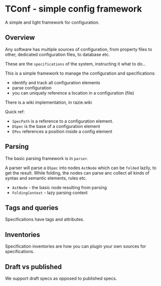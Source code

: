 # TConf - simple config framework

A simple and light framework for configuration.

## Overview

Any software has multiple sources of configuration, from property files 
to other, dedicated configuration files, to database etc.

These are the `specifications` of the system, instructing it what to do...

This is a simple framework to manage the configuration and specifications:
- identify and track all configuration elements
- parse configuration
- you can uniquely reference a location in a configuration (file)

There is a wiki implementation, in razie.wiki

Quick ref:
- `SpecPath` is a reference to a configuration element.
- `DSpec` is the base of a configuration element
- `EPos` references a position inside a config element

## Parsing

The basic parsing framework is in `parser`.

A parser will parse a `DSpec` into nodes `AstNode` which can be 
`folded` lazily, to get the result. While folding, the nodes can parse anc
collect all kinds of syntax and semantic elements, rules etc.

- `AstNode` - the basic node resulting from parsing
- `FoldingContext` - lazy parsing context

## Tags and queries

Specifications have tags and attributes.

## Inventories

Specification inventories are how you can plugin your own sources for specifications.

## Draft vs published

We support draft specs as opposed to published specs. 
